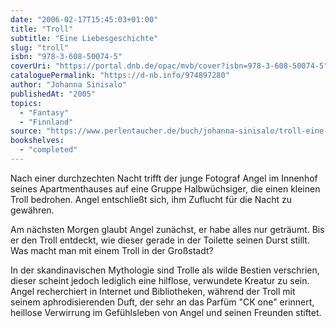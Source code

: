 ```yaml
---
date: "2006-02-17T15:45:03+01:00"
title: "Troll"
subtitle: "Eine Liebesgeschichte"
slug: "troll"
isbn: "978-3-608-50074-5"
coverUri: "https://portal.dnb.de/opac/mvb/cover?isbn=978-3-608-50074-5"
cataloguePermalink: "https://d-nb.info/974897280"
author: "Johanna Sinisalo"
publishedAt: "2005"
topics:
  - "Fantasy"
  - "Finnland"
source: "https://www.perlentaucher.de/buch/johanna-sinisalo/troll-eine-liebesgeschichte.html"
bookshelves:
  - "completed"
---
```

Nach einer durchzechten Nacht trifft der junge Fotograf Angel im Innenhof seines 
Apartmenthauses auf eine Gruppe Halbwüchsiger, die einen kleinen Troll bedrohen. 
Angel entschließt sich, ihm Zuflucht für die Nacht zu gewähren.

Am nächsten Morgen glaubt Angel zunächst, er habe alles nur geträumt. Bis er den 
Troll entdeckt, wie dieser gerade in der Toilette seinen Durst stillt. Was macht 
man mit einem Troll in der Großstadt?

In der skandinavischen Mythologie sind Trolle als wilde Bestien verschrien, 
dieser scheint jedoch lediglich eine hilflose, verwundete Kreatur zu sein. Angel 
recherchiert in Internet und Bibliotheken, während der Troll mit seinem 
aphrodisierenden Duft, der sehr an das Parfüm "CK one" erinnert, heillose 
Verwirrung im Gefühlsleben von Angel und seinen Freunden stiftet.